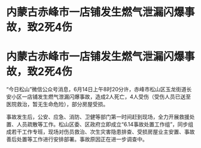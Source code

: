 # 内蒙古赤峰市一店铺发生燃气泄漏闪爆事故，致2死4伤

# 内蒙古赤峰市一店铺发生燃气泄漏闪爆事故，致2死4伤

“今日松山”微信公众号消息，6月14日上午8时20分许，赤峰市松山区玉龙街道长安小区一店铺发生燃气泄漏闪爆事故，造成2人死亡，4人受伤（受伤人员已送至医院救治，暂无生命危险），部分房屋受损。

事故发生后，公安、应急、消防、卫健等部门第一时间赶到现场，全力开展救援处置、人员疏散等工作。松山区委、区政府立即成立“6.14事故处置工作组”，同步组成若干工作专班，现场对伤员救治、次生灾害隐患排查、受损房屋业主安置、事故善后处置等工作进行安排部署。事故原因正在进一步调查中。


